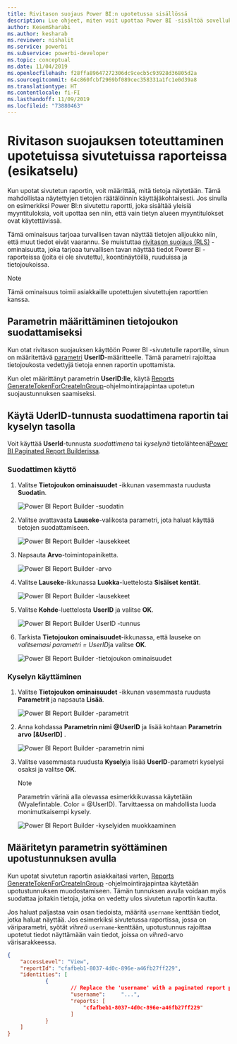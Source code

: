 ```yaml
---
title: Rivitason suojaus Power BI:n upotetussa sisällössä
description: Lue ohjeet, miten voit upottaa Power BI -sisältöä sovellukseesi.
author: KesemSharabi
ms.author: kesharab
ms.reviewer: nishalit
ms.service: powerbi
ms.subservice: powerbi-developer
ms.topic: conceptual
ms.date: 11/04/2019
ms.openlocfilehash: f28ffa89647272306dc9cecb5c93928d36805d2a
ms.sourcegitcommit: 64c860fcbf2969bf089cec358331a1fc1e0d39a8
ms.translationtype: HT
ms.contentlocale: fi-FI
ms.lasthandoff: 11/09/2019
ms.locfileid: "73880463"
---
```

# <a name="implementing-row-level-security-in-embedded-paginated-reports-preview"></a>Rivitason suojauksen toteuttaminen upotetuissa sivutetuissa raporteissa (esikatselu)

Kun upotat sivutetun raportin, voit määrittää, mitä tietoja näytetään. Tämä mahdollistaa näytettyjen tietojen räätälöinnin käyttäjäkohtaisesti. Jos sinulla on esimerkiksi Power BI:n sivutettu raportti, joka sisältää yleisiä myyntituloksia, voit upottaa sen niin, että vain tietyn alueen myyntitulokset ovat käytettävissä.

Tämä ominaisuus tarjoaa turvallisen tavan näyttää tietojen alijoukko niin, että muut tiedot eivät vaarannu. Se muistuttaa [rivitason suojaus (RLS)](embedded-row-level-security.md) -ominaisuutta, joka tarjoaa turvallisen tavan näyttää tiedot Power BI -raporteissa (joita ei ole sivutettu), koontinäytöillä, ruuduissa ja tietojoukoissa.  

> [!Note]
> Tämä ominaisuus toimii asiakkaille upotettujen sivutettujen raporttien kanssa.

## <a name="configuring-a-parameter-to-filter-the-dataset"></a>Parametrin määrittäminen tietojoukon suodattamiseksi

Kun otat rivitason suojauksen käyttöön Power BI -sivutetulle raportille, sinun on määritettävä [parametri](../report-builder-parameters.md) **UserID**-määritteelle. Tämä parametri rajoittaa tietojoukosta vedettyjä tietoja ennen raportin upottamista.

Kun olet määrittänyt parametrin **UserID:lle**, käytä [Reports GenerateTokenForCreateInGroup](https://docs.microsoft.com/rest/api/power-bi/embedtoken/reports_generatetokenforcreateingroup)-ohjelmointirajapintaa upotetun suojaustunnuksen saamiseksi.

## <a name="use-uderid-as-a-filter-at-report-or-query-level"></a>Käytä UderID-tunnusta suodattimena raportin tai kyselyn tasolla

Voit käyttää **UserId**-tunnusta *suodattimena* tai *kyselynä* tietolähteenä[Power BI Paginated Report Builderissa](../report-builder-power-bi.md).

### <a name="using-the-filter"></a>Suodattimen käyttö

1. Valitse **Tietojoukon ominaisuudet** -ikkunan vasemmasta ruudusta **Suodatin**.

    ![Power BI Report Builder -suodatin](media/embedded-paginated-reports-secure-data/filter.png)

2. Valitse avattavasta **Lauseke**-valikosta parametri, jota haluat käyttää tietojen suodattamiseen.

     ![Power BI Report Builder -lausekkeet](media/embedded-paginated-reports-secure-data/expression.png)

3. Napsauta **Arvo**-toimintopainiketta. 

    ![Power BI Report Builder -arvo](media/embedded-paginated-reports-secure-data/function.png)

4. Valitse **Lauseke**-ikkunassa **Luokka**-luettelosta **Sisäiset kentät**.

    ![Power BI Report Builder -lausekkeet](media/embedded-paginated-reports-secure-data/built-in-fields.png)

5. Valitse **Kohde**-luettelosta **UserID** ja valitse **OK**.

    ![Power BI Report Builder UserID -tunnus](media/embedded-paginated-reports-secure-data/userid.png)

6. Tarkista **Tietojoukon ominaisuudet**-ikkunassa, että lauseke on *valitsemasi parametri = UserID*ja valitse **OK**.

    ![Power BI Report Builder -tietojoukon ominaisuudet](media/embedded-paginated-reports-secure-data/verify.png)

### <a name="using-a-query"></a>Kyselyn käyttäminen

1. Valitse **Tietojoukon ominaisuudet** -ikkunan vasemmasta ruudusta **Parametrit** ja napsauta **Lisää**.

    ![Power BI Report Builder -parametrit](media/embedded-paginated-reports-secure-data/parameters.png)

2. Anna kohdassa **Parametrin nimi** **@UserID** ja lisää kohtaan **Parametrin arvo** **[&UserID]** .

    ![Power BI Report Builder -parametrin nimi](media/embedded-paginated-reports-secure-data/parameter-name.png) 

3. Valitse vasemmasta ruudusta **Kysely**ja lisää **UserID**-parametri kyselysi osaksi ja valitse **OK**.
    > [!NOTE]
    > Parametrin värinä alla olevassa esimerkkikuvassa käytetään (Wyalefintable. Color = @UserID). Tarvittaessa on mahdollista luoda monimutkaisempi kysely.

    ![Power BI Report Builder -kyselyiden muokkaaminen](media/embedded-paginated-reports-secure-data/query-edit.png)

## <a name="passing-the-configured-parameter-using-the-embed-token"></a>Määritetyn parametrin syöttäminen upotustunnuksen avulla

Kun upotat sivutetun raportin asiakkaitasi varten, [Reports GenerateTokenForCreateInGroup](https://docs.microsoft.com/rest/api/power-bi/embedtoken/reports_generatetokenforcreateingroup) -ohjelmointirajapintaa käytetään upotustunnuksen muodostamiseen. Tämän tunnuksen avulla voidaan myös suodattaa joitakin tietoja, jotka on vedetty ulos sivutetun raportin kautta.

Jos haluat paljastaa vain osan tiedoista, määritä `username` kenttään tiedot, jotka haluat näyttää. Jos esimerkiksi sivutetussa raportissa, jossa on väriparametri, syötät *vihreä* `username`-kenttään, upotustunnus rajoittaa upotetut tiedot näyttämään vain tiedot, joissa on *vihreä*-arvo värisarakkeessa.

```JSON
{
    "accessLevel": "View",
    "reportId": "cfafbeb1-8037-4d0c-896e-a46fb27ff229",
    "identities": [
            {
                    // Replace the 'username' with a paginated report parameter
                    "username":     "...",
                    "reports: [
                        "cfafbeb1-8037-4d0c-896e-a46fb27ff229"
                    ]
            }
    ]
}
```
